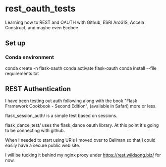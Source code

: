 # rest_oauth_tests
Learning how to REST and OAUTH with Github, ESRI ArcGIS, Accela Construct, and maybe even Ecobee.

## Set up
### Conda environment

 conda create -n flask-oauth
 conda activate flask-oauth
 conda install --file requirements.txt

## REST Authentication

I have been testing out auth following along with the book "Flask
Framework Cookbook - Second Edition", (available in Safari) more or
less.

flask_session_auth/
is a simple test based on sessions.

flask_dance_test/
uses the flask_dance oauth library.
At this point it's going to be
connecting with github.

When I needed to start using URIs I moved over to
Bellman so that I could easily have a secure public web site.

I will be tucking it behind my nginx proxy under https://rest.wildsong.biz/ for now.